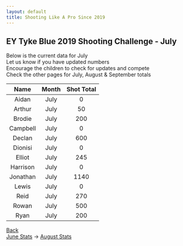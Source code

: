 ```yaml
---
layout: default
title: Shooting Like A Pro Since 2019
---
```


## EY Tyke Blue 2019 Shooting Challenge - July

Below is the current data for July  
Let us know if you have updated numbers  
Encourage the children to check for updates and compete  
Check the other pages for July, August & September totals  


| Name     | Month | Shot Total |
|:--------:|:-----:|:----------:|
| Aidan    | July  | 0        |
| Arthur   | July  | 50        |
| Brodie   | July  | 200      |
| Campbell | July  | 0       |
| Declan   | July  | 600          |
| Dionisi  | July  | 0          |
| Elliot   | July  | 245      |
| Harrison | July  | 0        |
| Jonathan | July  | 1140       |
| Lewis    | July  | 0          |
| Reid     | July  | 270        |
| Rowan    | July  | 500          |
| Ryan     | July  | 200        |

[Back](./)  
[June Stats](./june.html) -> [August Stats](./aug.html)
